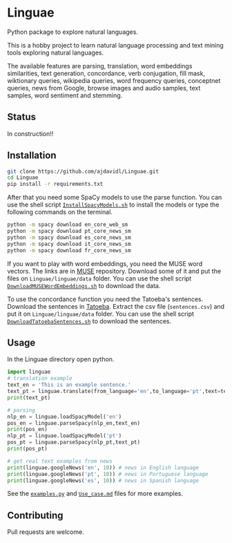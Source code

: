 # Linguae

Python package to explore natural languages.

This is a hobby project to learn natural language processing and text mining tools exploring natural languages.

The available features are parsing, translation, word embeddings similarities, text generation, concordance, verb conjugation, fill mask, wiktionary queries, wikipedia queries, word frequency queries, conceptnet queries, news from Google, browse images and audio samples, text samples, word sentiment and stemming.

## Status

In construction!!

## Installation

```bash
git clone https://github.com/ajdavidl/Linguae.git
cd Linguae
pip install -r requirements.txt
```

After that you need some SpaCy models to use the parse function. You can use the shell script [`InstallSpacyModels.sh`](InstallSpacyModels.sh) to install the models or type the following commands on the terminal.

```bash
python -m spacy download en_core_web_sm
python -m spacy download pt_core_news_sm
python -m spacy download es_core_news_sm
python -m spacy download it_core_news_sm
python -m spacy download fr_core_news_sm
```

If you want to play with word embeddings, you need the MUSE word vectors. The links are in [MUSE](https://github.com/facebookresearch/MUSE#download) repository.
Download some of it and put the files on `Linguae/linguae/data` folder. You can use the shell script [`DownloadMUSEWordEmbeddings.sh`](DownloadMUSEWordEmbeddings.sh) to download the data.

To use the concordance function you need the Tatoeba's sentences.
Download the sentences in [Tatoeba](https://tatoeba.org/en/downloads).
Extract the csv file (`sentences.csv`) and put it on `Linguae/linguae/data` folder. You can use the shell script [`DownloadTatoebaSentences.sh`](DownloadTatoebaSentences.sh) to download the sentences.

## Usage

In the Linguae directory open python.

```python
import linguae
# translation example
text_en = 'This is an example sentence.'
text_pt = linguae.translate(from_language='en',to_language='pt',text=text_en)
print(text_pt)

# parsing
nlp_en = linguae.loadSpacyModel('en')
pos_en = linguae.parseSpacy(nlp_en,text_en)
print(pos_en)
nlp_pt = linguae.loadSpacyModel('pt')
pos_pt = linguae.parseSpacy(nlp_pt,text_pt)
print(pos_pt)

# get real text examples from news
print(linguae.googleNews('en', 10)) # news in English language
print(linguae.googleNews('pt', 10)) # news in Portuguese language
print(linguae.googleNews('es', 10)) # news in Spanish language

```

See the [`examples.py`](examples.py) and [`Use_case.md`](Use_case.md) files for more examples.

## Contributing

Pull requests are welcome.
